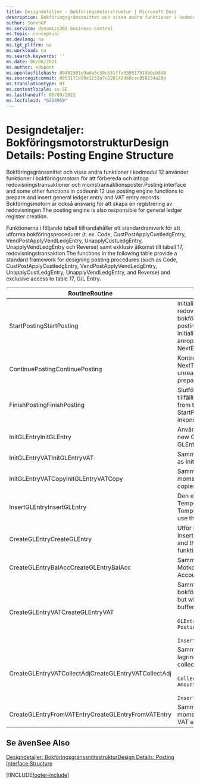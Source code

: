 ```yaml
---
title: Designdetaljer - Bokföringsmotorstruktur | Microsoft Docs
description: Bokföringsgränssnittet och vissa andra funktioner i kodmodul 12 använder funktioner i bokföringsmotorn för att förbereda och infoga redovisningstransaktioner och momstransaktionsposter. Bokföringsmotorn är också ansvarig för att skapa en registrering av redovisningen.
author: SorenGP
ms.service: dynamics365-business-central
ms.topic: conceptual
ms.devlang: na
ms.tgt_pltfrm: na
ms.workload: na
ms.search.keywords: ''
ms.date: 06/08/2021
ms.author: edupont
ms.openlocfilehash: 80482301e9a6a5c30c631ffa936517919bbeb848
ms.sourcegitcommit: 0953171d39e1232a7c126142d68cac858234a20e
ms.translationtype: HT
ms.contentlocale: sv-SE
ms.lasthandoff: 06/09/2021
ms.locfileid: "6214959"
---
```

# <a name="design-details-posting-engine-structure"></a><span data-ttu-id="c9925-104">Designdetaljer: Bokföringsmotorstruktur</span><span class="sxs-lookup"><span data-stu-id="c9925-104">Design Details: Posting Engine Structure</span></span>
<span data-ttu-id="c9925-105">Bokföringsgränssnittet och vissa andra funktioner i kodmodul 12 använder funktioner i bokföringsmotorn för att förbereda och infoga redovisningstransaktioner och momstransaktionsposter.</span><span class="sxs-lookup"><span data-stu-id="c9925-105">Posting interface and some other functions in codeunit 12 use posting engine functions to prepare and insert general ledger entry and VAT entry records.</span></span> <span data-ttu-id="c9925-106">Bokföringsmotorn är också ansvarig för att skapa en registrering av redovisningen.</span><span class="sxs-lookup"><span data-stu-id="c9925-106">The posting engine is also responsible for general ledger register creation.</span></span>  
  
 <span data-ttu-id="c9925-107">Funktionerna i följande tabell tillhandahåller ett standardramverk för att utforma bokföringsprocedurer (t. ex. Code, CustPostApplyCustledgEntry, VendPostApplyVendLedgEntry, UnapplyCustLedgEntry, UnapplyVendLedgEntry och Reverse) samt exklusiv åtkomst till tabell 17, redovisningstransaktion.</span><span class="sxs-lookup"><span data-stu-id="c9925-107">The functions in the following table provide a standard framework for designing posting procedures (such as Code, CustPostApplyCustledgEntry, VendPostApplyVendLedgEntry, UnapplyCustLedgEntry, UnapplyVendLedgEntry, and Reverse) and exclusive access to table 17, G/L Entry.</span></span>  
  
|<span data-ttu-id="c9925-108">Routine</span><span class="sxs-lookup"><span data-stu-id="c9925-108">Routine</span></span>|<span data-ttu-id="c9925-109">Description</span><span class="sxs-lookup"><span data-stu-id="c9925-109">Description</span></span>|  
|-------------|---------------------------------------|  
|<span data-ttu-id="c9925-110">StartPosting</span><span class="sxs-lookup"><span data-stu-id="c9925-110">StartPosting</span></span>|<span data-ttu-id="c9925-111">initialiserar bokföringsbufferten TempGLEntryBuf, låser redovisningstransaktions- och momstransaktionstabellerna och initialiserar bokföringsperiod, bokförd redovisningsjournal och valutakurser.</span><span class="sxs-lookup"><span data-stu-id="c9925-111">Initializes posting buffer TempGLEntryBuf, locks G/L Entry and VAT Entry tables, and initializes Accounting Period, G/L Register, and Exchange Rate.</span></span> <span data-ttu-id="c9925-112">Bör bara anropas en gång, sedan är NextEntryNo 0.</span><span class="sxs-lookup"><span data-stu-id="c9925-112">Should be called only once, then NextEntryNo is 0.</span></span>|  
|<span data-ttu-id="c9925-113">ContinuePosting</span><span class="sxs-lookup"><span data-stu-id="c9925-113">ContinuePosting</span></span>|<span data-ttu-id="c9925-114">Kontrollerar och bokför orealiserad moms för föregående transaktion, ökar NextTransactionNo och förbereder bokföringen av nästa rad.</span><span class="sxs-lookup"><span data-stu-id="c9925-114">Checks and posts unrealized VAT for previous transaction increment NextTransactionNo and prepares post of next line.</span></span>|  
|<span data-ttu-id="c9925-115">FinishPosting</span><span class="sxs-lookup"><span data-stu-id="c9925-115">FinishPosting</span></span>|<span data-ttu-id="c9925-116">Slutför bokföringen genom att infoga redovisningstransaktioner från den tillfälliga bufferten i databastabellen.</span><span class="sxs-lookup"><span data-stu-id="c9925-116">Completes posting by inserting G/L entries from temporary buffer into database table.</span></span> <span data-ttu-id="c9925-117">Används alltid tillsammans med StartPosting.</span><span class="sxs-lookup"><span data-stu-id="c9925-117">Always used together with StartPosting.</span></span> <span data-ttu-id="c9925-118">Söker efter inkonsekvenser.</span><span class="sxs-lookup"><span data-stu-id="c9925-118">Checks for inconsistencies.</span></span>|  
|<span data-ttu-id="c9925-119">InitGLEntry</span><span class="sxs-lookup"><span data-stu-id="c9925-119">InitGLEntry</span></span>|<span data-ttu-id="c9925-120">Används för att initialisera en ny redovisningstransaktion för</span><span class="sxs-lookup"><span data-stu-id="c9925-120">Used to initialize new G/L entry for Gen.</span></span> <span data-ttu-id="c9925-121">standardredovisningsjournalrad.</span><span class="sxs-lookup"><span data-stu-id="c9925-121">Jnl Line.</span></span> <span data-ttu-id="c9925-122">Returnerar GLEntry som parameter.</span><span class="sxs-lookup"><span data-stu-id="c9925-122">Returns GLEntry as parameter.</span></span>|  
|<span data-ttu-id="c9925-123">InitGLEntryVAT</span><span class="sxs-lookup"><span data-stu-id="c9925-123">InitGLEntryVAT</span></span>|<span data-ttu-id="c9925-124">Samma som InitGLEntry men tilldelar också Motkonto och SummarizeVAT.</span><span class="sxs-lookup"><span data-stu-id="c9925-124">Same as InitGLEntry, but also assigns Bal. Account No. and SummarizeVAT.</span></span>|  
|<span data-ttu-id="c9925-125">InitGLEntryVATCopy</span><span class="sxs-lookup"><span data-stu-id="c9925-125">InitGLEntryVATCopy</span></span>|<span data-ttu-id="c9925-126">Samma som InitGLEntryVAT men kopierar också bokföringsmalldata från momstransaktionen innan SummarizeVAT.</span><span class="sxs-lookup"><span data-stu-id="c9925-126">Similar to InitGLEntryVAT, but also copies posting groups data from VAT Entry before SummarizeVAT.</span></span>|  
|<span data-ttu-id="c9925-127">InsertGLEntry</span><span class="sxs-lookup"><span data-stu-id="c9925-127">InsertGLEntry</span></span>|<span data-ttu-id="c9925-128">Den enda funktion som infogar redovisningstransaktionen i den globala TempGLEntryBuf-tabellen.</span><span class="sxs-lookup"><span data-stu-id="c9925-128">The only function that inserts G/L entry into global TempGLEntryBuf table.</span></span> <span data-ttu-id="c9925-129">Använd alltid den här funktionen för att infoga.</span><span class="sxs-lookup"><span data-stu-id="c9925-129">Always use this function for insert.</span></span>|  
|<span data-ttu-id="c9925-130">CreateGLEntry</span><span class="sxs-lookup"><span data-stu-id="c9925-130">CreateGLEntry</span></span>|<span data-ttu-id="c9925-131">Utför InitGLEntry, tilldelar alt. valutabelopp och utför sedan InsertGLEntry.</span><span class="sxs-lookup"><span data-stu-id="c9925-131">Performs an InitGLEntry, assigns Additional Currency Amount, and then performs InsertGLEntry.</span></span> <span data-ttu-id="c9925-132">Ersätter flera rader av kod med ett enda funktionsanrop.</span><span class="sxs-lookup"><span data-stu-id="c9925-132">Replaces several lines of code with a single function call.</span></span>|  
|<span data-ttu-id="c9925-133">CreateGLEntryBalAcc</span><span class="sxs-lookup"><span data-stu-id="c9925-133">CreateGLEntryBalAcc</span></span>|<span data-ttu-id="c9925-134">Samma som CreateGLEntry men tilldelar också Motkontotyp och Motkonto.</span><span class="sxs-lookup"><span data-stu-id="c9925-134">Same as CreateGLEntry, but also assigns Bal. Account Type and Bal. Account No.</span></span>|  
|<span data-ttu-id="c9925-135">CreateGLEntryVAT</span><span class="sxs-lookup"><span data-stu-id="c9925-135">CreateGLEntryVAT</span></span>|<span data-ttu-id="c9925-136">Samma som CreateGLEntry men med ytterligare bearbetning för bokföringsmallar och lagring i en tillfällig momsbuffert:</span><span class="sxs-lookup"><span data-stu-id="c9925-136">Same as CreateGLEntry, but with additional processing for posting groups and saving to temporary VAT buffer:</span></span><br /><br /> `GLEntry.CopyPostingGroupsFromDtldCVBuf(DtldCVLedgEntryBuf,GenJnlLine."Gen. Posting Type");`<br /><br /> `InsertVATEntriesFromTemp(DtldCVLedgEntryBuf,GLEntry);`|  
|<span data-ttu-id="c9925-137">CreateGLEntryVATCollectAdj</span><span class="sxs-lookup"><span data-stu-id="c9925-137">CreateGLEntryVATCollectAdj</span></span>|<span data-ttu-id="c9925-138">Samma som CreateGLEntry men med ytterligare insamling av justeringar och lagring i en tillfällig momsbuffert:</span><span class="sxs-lookup"><span data-stu-id="c9925-138">Same as CreateGLEntry, but with additional collection of adjustments and saving to temporary VAT buffer:</span></span><br /><br /> `CollectAdjustment(AdjAmount,GLEntry.Amount,GLEntry."Additional-Currency Amount",OriginalDateSet);`<br /><br /> `InsertVATEntriesFromTemp(DtldCVLedgEntryBuf,GLEntry);`|  
|<span data-ttu-id="c9925-139">CreateGLEntryFromVATEntry</span><span class="sxs-lookup"><span data-stu-id="c9925-139">CreateGLEntryFromVATEntry</span></span>|<span data-ttu-id="c9925-140">Samma som CreateGLEntry men kopierar även bokföringsmallar från momstransaktion.</span><span class="sxs-lookup"><span data-stu-id="c9925-140">Same as CreateGLEntry, but also copies posting groups from VAT entry.</span></span>|  
  
## <a name="see-also"></a><span data-ttu-id="c9925-141">Se även</span><span class="sxs-lookup"><span data-stu-id="c9925-141">See Also</span></span>  
 [<span data-ttu-id="c9925-142">Designdetaljer: Bokföringsgränssnittsstruktur</span><span class="sxs-lookup"><span data-stu-id="c9925-142">Design Details: Posting Interface Structure</span></span>](design-details-posting-interface-structure.md)

[!INCLUDE[footer-include](includes/footer-banner.md)]